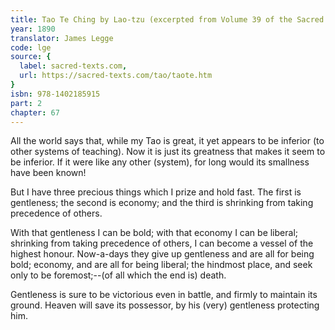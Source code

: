 ```yaml
---
title: Tao Te Ching by Lao-tzu (excerpted from Volume 39 of the Sacred Books of the East.)
year: 1890
translator: James Legge
code: lge
source: {
  label: sacred-texts.com,
  url: https://sacred-texts.com/tao/taote.htm
}
isbn: 978-1402185915
part: 2
chapter: 67
---
```

All the world says that, while my Tao is great, it yet appears to be inferior (to other systems of teaching).  Now it is just its greatness that makes it seem to be inferior. If it were like any other (system), for long would its smallness have been known! 

But I have three precious things which I prize and hold fast. The first is gentleness; the second is economy; and the third is shrinking from taking precedence of others. 

With that gentleness I can be bold; with that economy I can be liberal; shrinking from taking precedence of others, I can become a vessel of the highest honour. Now-a-days they give up gentleness and are all for being bold; economy, and are all for being liberal;
the hindmost place, and seek only to be foremost;--(of all which the end is) death. 

Gentleness is sure to be victorious even in battle, and firmly to maintain its ground. Heaven will save its possessor, by his (very)
gentleness protecting him.